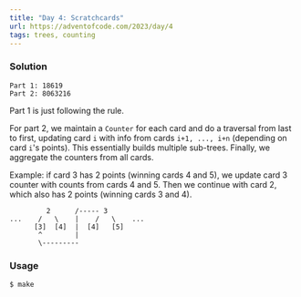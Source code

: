 ```yaml
---
title: "Day 4: Scratchcards"
url: https://adventofcode.com/2023/day/4
tags: trees, counting
---
```


### Solution
```
Part 1: 18619
Part 2: 8063216
```

Part 1 is just following the rule.

For part 2, we maintain a `Counter` for each card and do a traversal from last to first, updating
card `i` with info from cards `i+1, ..., i+n` (depending on card `i`'s points). This essentially builds multiple sub-trees.
Finally, we aggregate the counters from all cards.

Example: if card 3 has 2 points (winning cards 4 and 5), we update card 3 counter with counts from cards 4 and 5. Then we continue with card 2, which also has 2 points (winning cards 3 and 4).
```
         2      /----- 3
...    /   \    |    /   \    ...
      [3]  [4]  |  [4]   [5]
       ^        |
       \---------
```

### Usage
```
$ make
```
